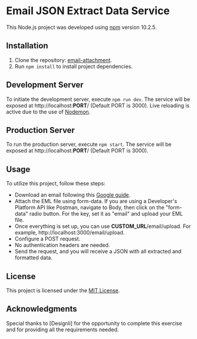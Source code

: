 # Email JSON Extract Data Service

This Node.js project was developed using [npm](https://www.npmjs.com/) version 10.2.5.

## Installation

1. Clone the repository: [email-attachment](https://github.com/DiegoRTK/email-attachment).
2. Run `npm install` to install project dependencies.

## Development Server

To initiate the development server, execute `npm run dev`. The service will be exposed at http://localhost:__PORT__/ (Default PORT is 3000). Live reloading is active due to the use of [Nodemon](https://www.npmjs.com/package/nodemon).

## Production Server

To run the production server, execute `npm start`. The service will be exposed at http://localhost:__PORT__/ (Default PORT is 3000).

## Usage

To utilize this project, follow these steps:
- Download an email following this [Google guide](https://support.google.com/mail/answer/9261412?hl=en).
- Attach the EML file using form-data. If you are using a Developer's Platform API like Postman, navigate to Body, then click on the "form-data" radio button. For the key, set it as "email" and upload your EML file.
- Once everything is set up, you can use __CUSTOM_URL__/email/upload. For example, http://localhost:3000/email/upload.
- Configure a POST request.
- No authentication headers are needed.
- Send the request, and you will receive a JSON with all extracted and formatted data.

## License

This project is licensed under the [MIT License](https://opensource.org/license/mit/).

## Acknowledgments

Special thanks to [Designli] for the opportunity to complete this exercise and for providing all the requirements needed.
